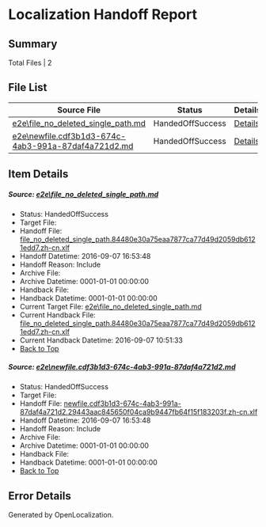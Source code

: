 # <a name='report-top'></a> Localization Handoff Report

## Summary
 Total Files | 2

## File List
 Source File | Status | Details 
 ----------- | ------ | ------- 
 [e2e\file_no_deleted_single_path.md](https://github.com/OpenLocalizationTestOrg/ol-test0/blob/e558846e861a82e7638ea51002a3f0d0a5ac6116/e2e/file_no_deleted_single_path.md) | HandedOffSuccess | [Details](#83d5f5791be0a9490fa9fcd2c0a4afde14b683443)
 [e2e\newfile.cdf3b1d3-674c-4ab3-991a-87daf4a721d2.md](https://github.com/OpenLocalizationTestOrg/ol-test0/blob/e558846e861a82e7638ea51002a3f0d0a5ac6116/e2e/newfile.cdf3b1d3-674c-4ab3-991a-87daf4a721d2.md) | HandedOffSuccess | [Details](#2694573a5d4d152a3a3f584e17291373a98c681f5)

## Item Details
##### <a name='83d5f5791be0a9490fa9fcd2c0a4afde14b683443'></a> Source: [e2e\file_no_deleted_single_path.md](https://github.com/OpenLocalizationTestOrg/ol-test0/blob/e558846e861a82e7638ea51002a3f0d0a5ac6116/e2e/file_no_deleted_single_path.md)
* Status: HandedOffSuccess
* Target File: 
* Handoff File: [file_no_deleted_single_path.84480e30a75eaa7877ca77d49d2059db6121edd7.zh-cn.xlf](https://github.com/OpenLocalizationTestOrg/ol-test0-handoff/blob/5438ccc85630176764c912f723f90d45e7a0c1b5/ol-handoff/OpenLocalizationTestOrg/ol-test0-zhcn/ci/mt/file_no_deleted_single_path.84480e30a75eaa7877ca77d49d2059db6121edd7.zh-cn.xlf)
* Handoff Datetime: 2016-09-07 16:53:48
* Handoff Reason: Include
* Archive File: 
* Archive Datetime: 0001-01-01 00:00:00
* Handback File: 
* Handback Datetime: 0001-01-01 00:00:00
* Current Target File: [e2e\file_no_deleted_single_path.md](https://github.com/OpenLocalizationTestOrg/ol-test0-zhcn/blob/c6e630e1c8592f17834476b51bba71a2dd6a92e6/e2e/file_no_deleted_single_path.md)
* Current Handback File: [file_no_deleted_single_path.84480e30a75eaa7877ca77d49d2059db6121edd7.zh-cn.xlf](https://github.com/OpenLocalizationTestOrg/ol-test0-handback/blob/e919b7a8d73e4bc01a9f69fccb293056b4c58564/ol-handback/OpenLocalizationTestOrg/ol-test0-zhcn/ci/mt/file_no_deleted_single_path.84480e30a75eaa7877ca77d49d2059db6121edd7.zh-cn.xlf)
* Current Handback Datetime: 2016-09-07 10:51:33
* [Back to Top](#report-top)

##### <a name='2694573a5d4d152a3a3f584e17291373a98c681f5'></a> Source: [e2e\newfile.cdf3b1d3-674c-4ab3-991a-87daf4a721d2.md](https://github.com/OpenLocalizationTestOrg/ol-test0/blob/e558846e861a82e7638ea51002a3f0d0a5ac6116/e2e/newfile.cdf3b1d3-674c-4ab3-991a-87daf4a721d2.md)
* Status: HandedOffSuccess
* Target File: 
* Handoff File: [newfile.cdf3b1d3-674c-4ab3-991a-87daf4a721d2.29443aac845650f04ca9b9447fb64f15f183203f.zh-cn.xlf](https://github.com/OpenLocalizationTestOrg/ol-test0-handoff/blob/5438ccc85630176764c912f723f90d45e7a0c1b5/ol-handoff/OpenLocalizationTestOrg/ol-test0-zhcn/ci/mt/newfile.cdf3b1d3-674c-4ab3-991a-87daf4a721d2.29443aac845650f04ca9b9447fb64f15f183203f.zh-cn.xlf)
* Handoff Datetime: 2016-09-07 16:53:48
* Handoff Reason: Include
* Archive File: 
* Archive Datetime: 0001-01-01 00:00:00
* Handback File: 
* Handback Datetime: 0001-01-01 00:00:00
* [Back to Top](#report-top)


## Error Details

Generated by OpenLocalization.
